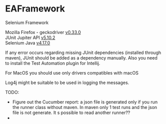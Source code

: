 # EAFramework
Selenium Framework

Mozilla Firefox - geckodriver [v0.33.0](https://github.com/mozilla/geckodriver/releases)   
JUnit Jupiter API [v5.10.2](https://mvnrepository.com/artifact/org.junit.jupiter/junit-jupiter-api/5.10.2)  
Selenium Java [v4.17.0](https://mvnrepository.com/artifact/org.seleniumhq.selenium/selenium-java/4.17.0)  

If any error occurs regarding missing JUnit dependencies (installed through maven), JUnit should be added as a dependency manually.
Also you need to install the Test Automation plugin for Intellij.

For MacOS you should use only drivers compatibles with macOS

Log4j might be suitable to be used in logging the messages.

TODO:
- Figure out the Cucumber report: a json file is generated only if you run the runner class without maven. In maven only 1 test runs and the json file is not generate. It s possible to read another runner??
- 
